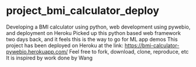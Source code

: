 # project_bmi_calculator_deploy
Developing a BMI calculator using python, web development using pywebio, and deployment on Heroku
Picked up this python based web framework two days back, and it feels this is the way to go for ML app demos
This project has been deployed on Heroku at the link: https://bmi-calculator-pywebio.herokuapp.com/
Feel free to fork, download, clone, reproduce, etc
It is inspired by work done by Wang
